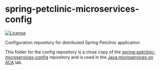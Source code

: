 # spring-petclinic-microservices-config

[![License](https://img.shields.io/badge/License-Apache%202.0-blue.svg)](https://opensource.org/licenses/Apache-2.0)

Configuration repository for distributed Spring Petclinic application

This folder for the config repository is a close copy of the [spring-petclinic-microservices-config](https://github.com/spring-petclinic/spring-petclinic-microservices-config) repository and is used in the [Java microservices on ACA](https://azure-samples.github.io/java-on-aca/) lab.
